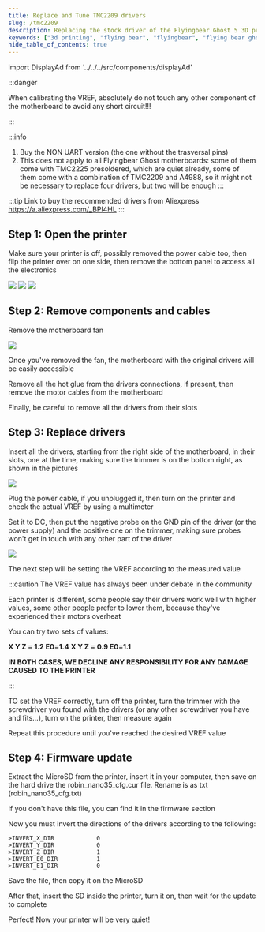 ```yaml
---
title: Replace and Tune TMC2209 drivers
slug: /tmc2209
description: Replacing the stock driver of the Flyingbear Ghost 5 3D printer with quiter TMC2209
keywords: ["3d printing", "flying bear", "flyingbear", "flying bear ghost", "flyingbear ghost", "flyingbear ghost 5", "flying bear ghost 5", "TMC2209", "Lerdge"]
hide_table_of_contents: true
---
```

import DisplayAd from '../../../src/components/displayAd'


:::danger

When calibrating the VREF, absolutely do not touch any other component of the motherboard to avoid any short circuit!!!

:::

:::info

1. Buy the NON UART version (the one without the trasversal pins)
2. This does not apply to all Flyingbear Ghost motherboards: some of them come with TMC2225 presoldered, which are quiet already, some of them come with a combination of TMC2209 and A4988, so it might not be necessary to replace four drivers, but two will be enough
:::

:::tip Link to buy the recommended drivers from Aliexpress
https://a.aliexpress.com/_BPl4HL
:::

## Step 1: Open the printer
Make sure your printer is off, possibly removed the power cable too, then flip the printer over on one side, then remove the bottom panel to access all the electronics

[![](/img/driver1.jpg)](/img/driver1.jpg)
[![](/img/driver2.jpg)](/img/driver2.jpg)
[![](/img/driver3.jpg)](/img/driver3.jpg)

## Step 2: Remove components and cables

Remove the motherboard fan

[![](/img/driver4.jpg)](/img/driver4.jpg)

Once you've removed the fan, the motherboard with the original drivers will be easily accessible

Remove all the hot glue from the drivers connections, if present, then remove the motor cables from the motherboard

Finally, be careful to remove all the drivers from their slots

<DisplayAd/>

## Step 3: Replace drivers
Insert all the drivers, starting from the right side of the motherboard, in their slots, one at the time, making sure the trimmer is on the bottom right, as shown in the pictures

[![](/img/driver5.jpg)](/img/driver5.jpg)

Plug the power cable, if you unplugged it, then turn on the printer and check the actual VREF by using a multimeter

Set it to DC, then put the negative probe on the GND pin of the driver (or the power supply) and the positive one on the trimmer, making sure probes won't get in touch with any other part of the driver

[![](/img/driver6.jpg)](/img/driver6.jpg)

The next step will be setting the VREF according to the measured value

:::caution
The VREF value has always been under debate in the community

Each printer is different, some people say their drivers work well with higher values, some other people prefer to lower them, because they've experienced their motors overheat

You can try two sets of values:

**X Y Z = 1.2 E0=1.4**
**X Y Z = 0.9 E0=1.1**

**IN BOTH CASES, WE DECLINE ANY RESPONSIBILITY FOR ANY DAMAGE CAUSED TO THE PRINTER**

:::

TO set the VREF correctly, turn off the printer, turn the trimmer with the screwdriver you found with the drivers (or any other screwdriver you have and fits...), turn on the printer, then measure again

Repeat this procedure until you've reached the desired VREF value

<DisplayAd/>

## Step 4: Firmware update

Extract the MicroSD from the printer, insert it in your computer, then save on the hard drive the robin_nano35_cfg.cur file. Rename is as txt (robin_nano35_cfg.txt)

If you don't have this file, you can find it in the firmware section

Now you must invert the directions of the drivers according to the following:
```
>INVERT_X_DIR 	         0	
>INVERT_Y_DIR 	         0
>INVERT_Z_DIR            1
>INVERT_E0_DIR           1
>INVERT_E1_DIR           0
```

Save the file, then copy it on the MicroSD

After that, insert the SD inside the printer, turn it on, then wait for the update to complete

Perfect! Now your printer will be very quiet!

<DisplayAd/>
